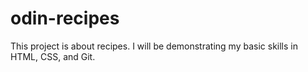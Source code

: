 # odin-recipes
This project is about recipes.
I will be demonstrating my basic skills in HTML, CSS, and Git.